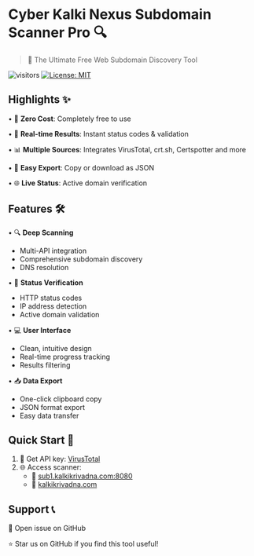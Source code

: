 # Cyber Kalki Nexus Subdomain Scanner Pro 🔍

> 🚀 The Ultimate Free Web Subdomain Discovery Tool

![visitors](https://visitor-badge.laobi.icu/badge?page_id=cyberkalki.subdomain-scanner)
[![License: MIT](https://img.shields.io/badge/License-MIT-yellow.svg)](https://opensource.org/licenses/MIT)

## Highlights ✨

• 🎯 **Zero Cost**: Completely free to use  

• 🔄 **Real-time Results**: Instant status codes & validation  

• 📊 **Multiple Sources**: Integrates VirusTotal, crt.sh, Certspotter and more

• 💾 **Easy Export**: Copy or download as JSON  

• 🌐 **Live Status**: Active domain verification  

## Features 🛠️

• 🔍 **Deep Scanning**
  - Multi-API integration
  - Comprehensive subdomain discovery
  - DNS resolution
  
• 📡 **Status Verification**
  - HTTP status codes
  - IP address detection
  - Active domain validation

• 💻 **User Interface**
  - Clean, intuitive design
  - Real-time progress tracking
  - Results filtering

• 📥 **Data Export**
  - One-click clipboard copy
  - JSON format export
  - Easy data transfer

## Quick Start 🚀

1. 🔑 Get API key: [VirusTotal](https://www.virustotal.com/gui/my-apikey)
2. 🌐 Access scanner:
   - 🔗 [sub1.kalkikrivadna.com:8080](https://sub1.kalkikrivadna.com:8080)
   - 🔗 [kalkikrivadna.com](https://kalkikrivadna.com)


## Support 📞

💬 Open issue on GitHub  

⭐ Star us on GitHub if you find this tool useful!
